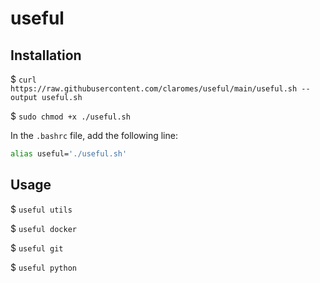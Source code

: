# useful

## Installation

$ `curl https://raw.githubusercontent.com/claromes/useful/main/useful.sh --output useful.sh`

$ `sudo chmod +x ./useful.sh`

In the `.bashrc` file, add the following line:

```bash
alias useful='./useful.sh'
```

## Usage

$ `useful utils`

$ `useful docker`

$ `useful git`

$ `useful python`
